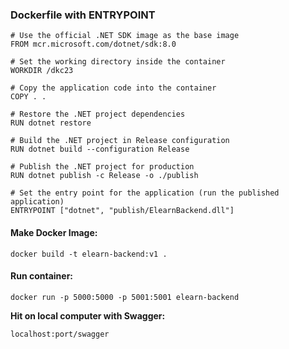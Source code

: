 ### Dockerfile with ENTRYPOINT


```
# Use the official .NET SDK image as the base image
FROM mcr.microsoft.com/dotnet/sdk:8.0

# Set the working directory inside the container
WORKDIR /dkc23

# Copy the application code into the container
COPY . .

# Restore the .NET project dependencies
RUN dotnet restore

# Build the .NET project in Release configuration
RUN dotnet build --configuration Release

# Publish the .NET project for production
RUN dotnet publish -c Release -o ./publish

# Set the entry point for the application (run the published application)
ENTRYPOINT ["dotnet", "publish/ElearnBackend.dll"]
```

#### Make Docker Image:
```
docker build -t elearn-backend:v1 .
```
#### Run container:
```
docker run -p 5000:5000 -p 5001:5001 elearn-backend
```
**Hit on local computer with Swagger:**
```
localhost:port/swagger
```





